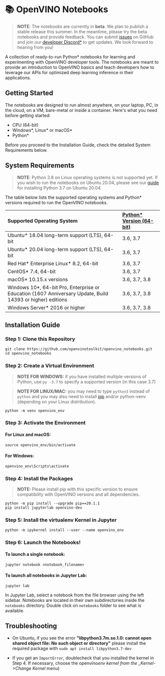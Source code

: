 # 📚 OpenVINO Notebooks

> **NOTE**: The notebooks are currently in **beta**. We plan to publish a stable release this summer. In the meantime, please try the beta notebooks and provide feedback. You can submit [issues](https://github.com/openvinotoolkit/openvino_notebooks/issues) on GitHub and join our [developer Discord\*](https://discord.com/invite/pWGcWpyx7x) to get updates. We look forward to hearing from you!

A collection of ready-to-run Python\* notebooks for learning and experimenting with OpenVINO developer tools. The notebooks are meant to provide an introduction to OpenVINO basics and teach developers how to leverage our APIs for optimized deep learning inference in their applications.

## Getting Started

The notebooks are designed to run almost anywhere, on your laptop, PC, in the cloud, on a VM, bare-metal or inside a container. Here's what you need before getting started:

- CPU (64-bit)
- Windows\*, Linux\* or macOS\*
- Python\*

Before you proceed to the Installation Guide, check the detailed System Requirements below.

## System Requirements

> **NOTE**: Python 3.8 on Linux operating systems is not supported yet. If you wish to run the notebooks on Ubuntu 20.04, please see our [guide](wiki_url) for installing Python 3.7 on Ubuntu 20.04.

The table below lists the supported operating systems and Python\* versions required to run the OpenVINO notebooks.

| Supported Operating System                                                                                  | [Python\* Version (64-bit)](https://www.python.org/) |
| :---------------------------------------------------------------------------------------------------------- | :--------------------------------------------------- |
| Ubuntu\* 18.04 long-term support (LTS), 64-bit                                                              | 3.6, 3.7                                             |
| Ubuntu\* 20.04 long-term support (LTS), 64-bit                                                              | 3.6, 3.7                                             |
| Red Hat* Enterprise Linux* 8.2, 64-bit                                                                      | 3.6, 3.7                                             |
| CentOS\* 7.4, 64-bit                                                                                        | 3.6, 3.7                                             |
| macOS\* 10.15.x versions                                                                                    | 3.6, 3.7, 3.8                                        |
| Windows 10\*, 64-bit Pro, Enterprise or Education (1607 Anniversary Update, Build 14393 or higher) editions | 3.6, 3.7, 3.8                                        |
| Windows Server\* 2016 or higher                                                                             | 3.6, 3.7, 3.8                                        |

## Installation Guide

### Step 1: Clone this Repository

```
git clone https://github.com/openvinotoolkit/openvino_notebooks.git
cd openvino_notebooks
```

### Step 2: Create a Virtual Environment

> **NOTE FOR WINDOWS:** if you have installed multiple versions of Python, use `py -3.7` to specify a supported version (in this case 3.7)

> **NOTE FOR LINUX/MAC:** you may need to type `python3` instead of `python` and you may also need to install [pip](https://pip.pypa.io/en/stable/installing/) and/or python-venv (depending on your Linux distribution).

```
python -m venv openvino_env
```

### Step 3: Activate the Environment

#### For Linux and macOS:

```
source openvino_env/bin/activate
```

#### For Windows:

```
openvino_env\Scripts\activate
```

### Step 4: Install the Packages

> **NOTE:** Please install pip with this specific version to ensure compatibility with OpenVINO versions and all dependencies.

```
python -m pip install --upgrade pip==20.1.1
pip install jupyterlab openvino-dev
```

### Step 5: Install the virtualenv Kernel in Jupyter

```
python -m ipykernel install --user --name openvino_env
```

### Step 6: Launch the Notebooks!

#### To launch a single notebook:

```
jupyter notebook <notebook_filename>
```

#### To launch all notebooks in Jupyter Lab:

```
jupyter lab
```

In Jupyter Lab, select a notebook from the file browser using the left sidebar. Notebooks are located in their own subdirectories inside the `notebooks` directory. Double click on `notebooks` folder to see what is available.

## Troubleshooting

- On Ubuntu, if you see the error **"libpython3.7m.so.1.0: cannot open shared object file: No such object or directory"** please install the required package with `sudo apt install libpython3.7-dev`

- If you get an `ImportError`, doublecheck that you installed the kernel in Step 4. If necessary, choose the openvino*env kernel from the \_Kernel->Change Kernel* menu)

